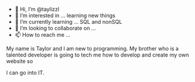 - 👋 Hi, I’m @taylizzl
- 👀 I’m interested in ... learning new things
- 🌱 I’m currently learning ... SQL and nonSQL
- 💞️ I’m looking to collaborate on ...
- 📫 How to reach me ...

<!---
taylizzl/taylizzl is a ✨ special ✨ repository because its `README.md` (this file) appears on your GitHub profile.
You can click the Preview link to take a look at your changes.
---> My name is Taylor and I am new to programming. My brother who is a talented developer is going to tech me how to develop and create my own website so 
I can go into IT. 
